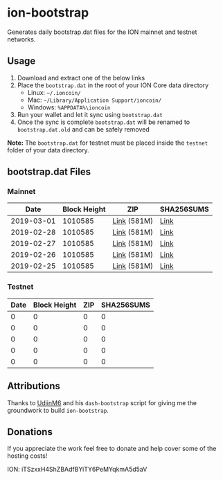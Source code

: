 # ion-bootstrap

Generates daily bootstrap.dat files for the ION mainnet and testnet networks.

## Usage

1. Download and extract one of the below links
2. Place the `bootstrap.dat` in the root of your ION Core data directory
    - Linux: `~/.ioncoin/`
    - Mac: `~/Library/Application Support/ioncoin/`
    - Windows: `%APPDATA%\ioncoin`
3. Run your wallet and let it sync using `bootstrap.dat`
4. Once the sync is complete `bootstrap.dat` will be renamed to `bootstrap.dat.old` and can be safely removed

**Note:** The `bootstrap.dat` for testnet must be placed inside the `testnet` folder of your data directory.

## bootstrap.dat Files

### Mainnet

|    Date    | Block Height | ZIP | SHA256SUMS |
| ---------- | ------------ | --- | ---------- |
| 2019-03-01 | 1010585 | [Link](https://s3-ap-southeast-2.amazonaws.com/ion-bootstrap/mainnet/2019-03-01/bootstrap.dat.zip) (581M) | [Link](https://s3-ap-southeast-2.amazonaws.com/ion-bootstrap/mainnet/2019-03-01/SHA256SUMS) |
| 2019-02-28 | 1010585 | [Link](https://s3-ap-southeast-2.amazonaws.com/ion-bootstrap/mainnet/2019-02-28/bootstrap.dat.zip) (581M) | [Link](https://s3-ap-southeast-2.amazonaws.com/ion-bootstrap/mainnet/2019-02-28/SHA256SUMS) |
| 2019-02-27 | 1010585 | [Link](https://s3-ap-southeast-2.amazonaws.com/ion-bootstrap/mainnet/2019-02-27/bootstrap.dat.zip) (581M) | [Link](https://s3-ap-southeast-2.amazonaws.com/ion-bootstrap/mainnet/2019-02-27/SHA256SUMS) |
| 2019-02-26 | 1010585 | [Link](https://s3-ap-southeast-2.amazonaws.com/ion-bootstrap/mainnet/2019-02-26/bootstrap.dat.zip) (581M) | [Link](https://s3-ap-southeast-2.amazonaws.com/ion-bootstrap/mainnet/2019-02-26/SHA256SUMS) |
| 2019-02-25 | 1010585 | [Link](https://s3-ap-southeast-2.amazonaws.com/ion-bootstrap/mainnet/2019-02-25/bootstrap.dat.zip) (581M) | [Link](https://s3-ap-southeast-2.amazonaws.com/ion-bootstrap/mainnet/2019-02-25/SHA256SUMS) |

### Testnet

|    Date    | Block Height | ZIP | SHA256SUMS |
| ---------- | ------------ | --- | ---------- |
| 0 | 0 | 0 | 0 |
| 0 | 0 | 0 | 0 |
| 0 | 0 | 0 | 0 |
| 0 | 0 | 0 | 0 |
| 0 | 0 | 0 | 0 |

## Attributions

Thanks to [UdjinM6](https://github.com/UdjinM6) and his `dash-bootstrap` script
for giving me the groundwork to build `ion-bootstrap`.

## Donations

If you appreciate the work feel free to donate and help cover some of the
hosting costs!

ION: iTSzxxH4ShZBAdfBYiTY6PeMYqkmA5d5aV
